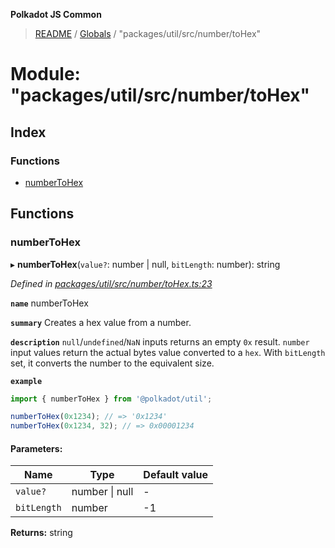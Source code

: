 **Polkadot JS Common**

> [README](../README.md) / [Globals](../globals.md) / "packages/util/src/number/toHex"

# Module: "packages/util/src/number/toHex"

## Index

### Functions

* [numberToHex](_packages_util_src_number_tohex_.md#numbertohex)

## Functions

### numberToHex

▸ **numberToHex**(`value?`: number \| null, `bitLength`: number): string

*Defined in [packages/util/src/number/toHex.ts:23](https://github.com/polkadot-js/common/blob/bd1735ca/packages/util/src/number/toHex.ts#L23)*

**`name`** numberToHex

**`summary`** Creates a hex value from a number.

**`description`** 
`null`/`undefined`/`NaN` inputs returns an empty `0x` result. `number` input values return the actual bytes value converted to a `hex`. With `bitLength` set, it converts the number to the equivalent size.

**`example`** 
<BR>

```javascript
import { numberToHex } from '@polkadot/util';

numberToHex(0x1234); // => '0x1234'
numberToHex(0x1234, 32); // => 0x00001234
```

#### Parameters:

Name | Type | Default value |
------ | ------ | ------ |
`value?` | number \| null | - |
`bitLength` | number | -1 |

**Returns:** string
